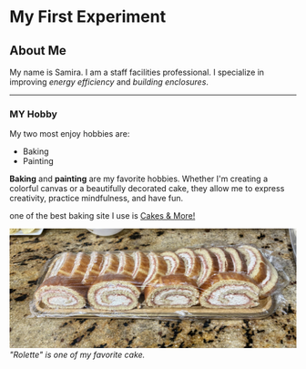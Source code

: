 # My First Experiment
## About Me

My name is Samira. I am a staff facilities professional. I specialize in improving *energy efficiency* and *building enclosures*.

---
### MY Hobby


My two most enjoy hobbies are:
- Baking
- Painting
  
**Baking** and **painting** are my favorite hobbies. Whether I'm creating a colorful canvas or a beautifully decorated cake, they allow me to express creativity, practice mindfulness, and have fun. 

one of the best baking site I use is [Cakes & More!](https://www.cakesandmore.in/p/video-series-baking-for-beginners.html)

![alt text](IMG_6634.jpg)
*"Rolette" is one of my favorite cake.*
